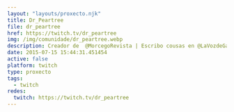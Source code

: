 ```yaml
---
layout: "layouts/proxecto.njk"
title: Dr_Peartree
file: dr_peartree
href: https://twitch.tv/dr_peartree
img: /img/comunidade/dr_peartree.webp
description: Creador de  @MorcegoRevista | Escribo cousas en @LaVozdeGalicia mesturando palabras sobre música, videoxogos e cine | Quero darlle literatura aos teus fillos, que é polo que estamos ao vivo aquí en Twich.
date: 2015-07-15 15:44:31.451454
active: false
platform: twitch
type: proxecto
tags:
  - twitch
redes:
  twitch: https://twitch.tv/dr_peartree
---
```

